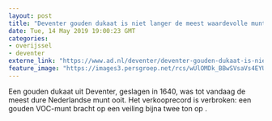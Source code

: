```yaml
---
layout: post
title: "Deventer gouden dukaat is niet langer de meest waardevolle munt van Nederland"
date: Tue, 14 May 2019 19:00:23 GMT
categories: 
- overijssel 
- deventer 
externe_link: "https://www.ad.nl/deventer/deventer-gouden-dukaat-is-niet-langer-de-meest-waardevolle-munt-van-nederland~a2136e36/"
feature_image: "https://images3.persgroep.net/rcs/wUlOMDk_BBwSVsaVs4EYU6NcbbY/diocontent/148358831/_fitwidth/400/?appId=21791a8992982cd8da851550a453bd7f&quality=0.7"
---
```


Een gouden dukaat uit Deventer, geslagen in 1640, was tot vandaag de meest dure Nederlandse munt ooit. Het verkooprecord is verbroken: een gouden VOC-munt bracht op een veiling bijna twee ton op .
